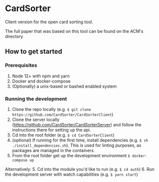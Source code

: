 # CardSorter
Client version for the open card sorting tool. 

The full paper that was based on this tool can be found on the ACM's directory

## How to get started

### Prerequisites
1. Node 12+ with npm and yarn
2. Docker and docker-compose
3. (Optionally) a unix-based or bashed enabled system

### Running the development 

1. Clone the repo locally (e.g. `$ git clone https://github.com/CardSorter/CardSorterClient`)
2. Clone the server locally (https://github.com/CardSorter/CardSorterServer) and follow the instructions there for setting up the api.
3. Cd into the root folder (e.g. `$ cd CardSorterClient`)
4. (optional) If running for the first time, install dependencies (e.g. `$ sh ./install_dependencies.sh`). This is used for linting purposes, as packages
   are managed in the containers.
5. From the root folder get up the development environment `$ docker-compose up`

Alternatively:
5. Cd into the module you'd like to run (e.g. `$ cd auth`)
6. Run the development server with watch capabilities (e.g. `$ yarn start`)
